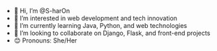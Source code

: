 - 👋 Hi, I’m @S-harOn  
- 👀 I’m interested in web development and tech innovation  
- 🌱 I’m currently learning Java, Python, and web technologies  
- 💞️ I’m looking to collaborate on Django, Flask, and front-end projects  
- 😊 Pronouns: She/Her
<!---
S-har0n/S-har0n is a ✨ special ✨ repository because its `README.md` (this file) appears on your GitHub profile.
You can click the Preview link to take a look at your changes.
--->
